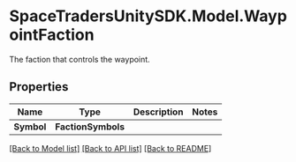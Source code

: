 # SpaceTradersUnitySDK.Model.WaypointFaction
The faction that controls the waypoint.

## Properties

Name | Type | Description | Notes
------------ | ------------- | ------------- | -------------
**Symbol** | **FactionSymbols** |  | 

[[Back to Model list]](../README.md#documentation-for-models) [[Back to API list]](../README.md#documentation-for-api-endpoints) [[Back to README]](../README.md)

